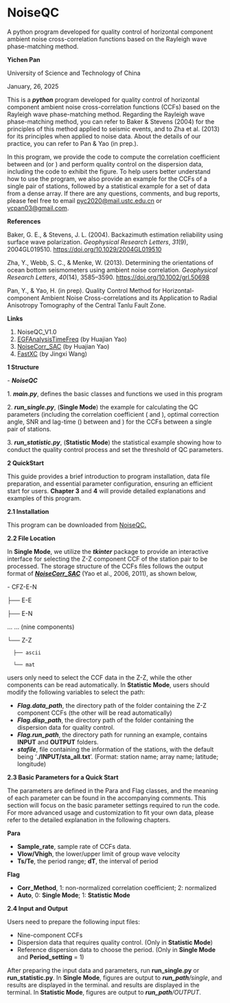 # NoiseQC
A python program developed for quality control of horizontal component ambient noise cross-correlation functions based on the Rayleigh wave phase-matching method.

**Yichen Pan**

University of Science and Technology of China

January, 26, 2025

This is a **_python_** program developed for quality control of horizontal component ambient noise cross-correlation functions (CCFs) based on the Rayleigh wave phase-matching method. Regarding the Rayleigh wave phase-matching method, you can refer to Baker & Stevens (2004) for the principles of this method applied to seismic events, and to Zha et al. (2013) for its principles when applied to noise data. About the details of our practice, you can refer to Pan & Yao (in prep.).

In this program, we provide the code to compute the correlation coefficient between and (or ) and perform quality control on the dispersion data, including the code to exhibit the figure. To help users better understand how to use the program, we also provide an example for the CCFs of a single pair of stations, followed by a statistical example for a set of data from a dense array. If there are any questions, comments, and bug reports, please feel free to email [pyc2020@mail.ustc.edu.cn](mailto:pyc2020@mail.ustc.edu.cn) or [ycpan03@gmail.com](mailto:ycpan03@gmail.com).

**References**

Baker, G. E., & Stevens, J. L. (2004). Backazimuth estimation reliability using surface wave polarization. _Geophysical Research Letters_, _31_(9), 2004GL019510. <https://doi.org/10.1029/2004GL019510>

Zha, Y., Webb, S. C., & Menke, W. (2013). Determining the orientations of ocean bottom seismometers using ambient noise correlation. _Geophysical Research Letters_, _40_(14), 3585–3590. <https://doi.org/10.1002/grl.50698>

Pan, Y., & Yao, H. (in prep). Quality Control Method for Horizontal-component Ambient Noise Cross-correlations and its Application to Radial Anisotropy Tomography of the Central Tanlu Fault Zone.

**Links**

1. NoiseQC_V1.0
2. [EGFAnalysisTimeFreq](https://yaolab.ustc.edu.cn/_upload/tpl/10/f0/4336/template4336/pdf/EGFAnalysisTimeFreq_version_2015.zip) (by Huajian Yao)
3. [NoiseCorr_SAC](https://yaolab.ustc.edu.cn/_upload/tpl/10/f0/4336/template4336/pdf/NoiseCorr_2016Jul_v4_2.zip) (by Huajian Yao)
4. [FastXC](https://github.com/wangkingh/FastXC) (by Jingxi Wang)

**1 Structure**

\- **_NoiseQC_**

1\. **_main.py_**, defines the basic classes and functions we used in this program

2\. **_run_single.py_**, (**Single Mode**) the example for calculating the QC parameters (including the correlation coefficient ( and ), optimal correction angle, SNR and lag-time () between and ) for the CCFs between a single pair of stations.

3\. **_run_statistic.py_**, (**Statistic Mode**) the statistical example showing how to conduct the quality control process and set the threshold of QC parameters.

**2 QuickStart**

This guide provides a brief introduction to program installation, data file preparation, and essential parameter configuration, ensuring an efficient start for users. **Chapter 3** and **4** will provide detailed explanations and examples of this program.

**2.1 Installation**

This program can be downloaded from [NoiseQC.](https://github.com/Ycpan-seis/NoiseQC)

**2.2 File Location**

In **Single Mode**, we utilize the **_tkinter_** package to provide an interactive interface for selecting the Z-Z component CCF of the station pair to be processed. The storage structure of the CCFs files follows the output format of [**_NoiseCorr_SAC_**](https://yaolab.ustc.edu.cn/_upload/tpl/10/f0/4336/template4336/pdf/NoiseCorr_2016Jul_v4_2.zip) (Yao et al., 2006, 2011), as shown below,

\- CFZ-E-N

  ├── E-E

  ├── E-N

  … … (nine components)

  └── Z-Z

      ├── ascii

      └── mat
users only need to select the CCF data in the Z-Z, while the other components can be read automatically.
In **Statistic Mode**, users should modify the following variables to select the path:

- **_Flag.data_path_**, the directory path of the folder containing the Z-Z component CCFs (the other will be read automatically)
- **_Flag.disp_path_**, the directory path of the folder containing the dispersion data for quality control.
- **_Flag.run_path_**, the directory path for running an example, contains **INPUT** and **OUTPUT** folders.
- **_stafile_**, file containing the information of the stations, with the default being ‘**./INPUT/sta_all.txt**’. (Format: station name; array name; latitude; longitude)

**2.3 Basic Parameters for a Quick Start**

The parameters are defined in the Para and Flag classes, and the meaning of each parameter can be found in the accompanying comments. This section will focus on the basic parameter settings required to run the code. For more advanced usage and customization to fit your own data, please refer to the detailed explanation in the following chapters.

**Para**

- **Sample_rate**, sample rate of CCFs data.
- **Vlow/Vhigh**, the lower/upper limit of group wave velocity
- **Ts/Te**, the period range; **dT**, the interval of period

**Flag**

- **Corr_Method**, 1: non-normalized correlation coefficient; 2: normalized
- **Auto**, 0: **Single Mode**; 1: **Statistic Mode**

**2.4 Input and Output**

Users need to prepare the following input files:

- Nine-component CCFs
- Dispersion data that requires quality control. (Only in **Statistic Mode**)
- Reference dispersion data to choose the period. (Only in **Single Mode** and **Period_setting** \= 1)

After preparing the input data and parameters, run **run_single.py** or **run_statistic.py**. In **Single Mode**, figures are output to **_run_path_**_/single_, and results are displayed in the terminal. and results are displayed in the terminal. In **Statistic Mode**, figures are output to **_run_path_**_/OUTPUT_.

  
